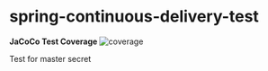 # spring-continuous-delivery-test


__JaCoCo Test Coverage__ ![coverage](https://github.com/cb-priya/spring-continuous-delivery-test/blob/main/.github/badges/jacoco.svg)

Test for master secret
